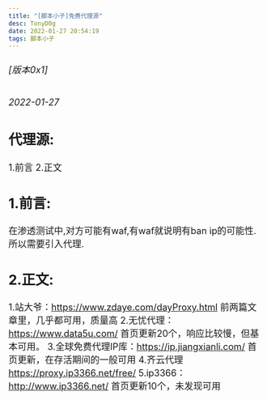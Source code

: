 ```yaml
---
title: "[脚本小子]免费代理源"
desc: TonyD0g
date: 2022-01-27 20:54:19
tags: 脚本小子
---
```

<font size=4 >

###### [版本0x1] 
###### 2022-01-27

## 代理源:
1.前言
2.正文

## 1.前言:
在渗透测试中,对方可能有waf,有waf就说明有ban ip的可能性.所以需要引入代理.

## 2.正文:

1.站大爷：https://www.zdaye.com/dayProxy.html 前两篇文章里，几乎都可用，质量高
2.无忧代理：https://www.data5u.com/ 首页更新20个，响应比较慢，但基本可用。
3.全球免费代理IP库：https://ip.jiangxianli.com/ 首页更新，在存活期间的一般可用
4.齐云代理  https://proxy.ip3366.net/free/
5.ip3366：http://www.ip3366.net/ 首页更新10个，未发现可用

</font>
